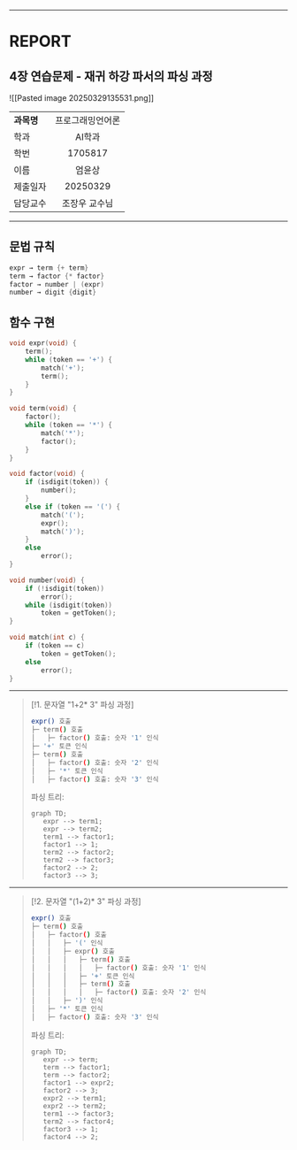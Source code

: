 
---
# REPORT

## 4장 연습문제 - 재귀 하강 파서의 파싱 과정

![[Pasted image 20250329135531.png]]

|         |          |
| ------- | :------: |
| **과목명** | 프로그래밍언어론 |
| 학과      | AI학과     |
| 학번      | 1705817  |
| 이름      | 엄윤상      |
| 제출일자    | 20250329 |
| 담당교수    | 조장우 교수님 |

---
## 문법 규칙
```C
expr → term {+ term}
term → factor {* factor}
factor → number | (expr)
number → digit {digit}
```

## 함수 구현
```C
void expr(void) {
    term();
    while (token == '+') {
        match('+');
        term();
    }
}

void term(void) {
    factor();
    while (token == '*') {
        match('*');
        factor();
    }
}

void factor(void) {
    if (isdigit(token)) {
        number();
    }
    else if (token == '(') {
        match('(');
        expr();
        match(')');
    }
    else
        error();
}

void number(void) {
    if (!isdigit(token))
        error();
    while (isdigit(token))
        token = getToken();
}

void match(int c) {
    if (token == c)
        token = getToken();
    else
        error();
}
```

---

>[!1. 문자열 "1+2* 3" 파싱 과정]
>```bash
>expr() 호출
> ├─ term() 호출
> │   ├─ factor() 호출: 숫자 '1' 인식
> ├─ '+' 토큰 인식
> ├─ term() 호출
> │   ├─ factor() 호출: 숫자 '2' 인식
> │   ├─ '*' 토큰 인식
> │   ├─ factor() 호출: 숫자 '3' 인식
>```
>
>파싱 트리:
>```mermaid
>graph TD;
>    expr --> term1;
>    expr --> term2;
>    term1 --> factor1;
>    factor1 --> 1;
>    term2 --> factor2;
>    term2 --> factor3;
>    factor2 --> 2;
>    factor3 --> 3;
>```

---

>[!2. 문자열 "(1+2)* 3" 파싱 과정]
>```bash
>expr() 호출
> ├─ term() 호출
> │   ├─ factor() 호출
> │   │   ├─ '(' 인식
> │   │   ├─ expr() 호출
> │   │   │   ├─ term() 호출
> │   │   │   │   ├─ factor() 호출: 숫자 '1' 인식
> │   │   │   ├─ '+' 토큰 인식
> │   │   │   ├─ term() 호출
> │   │   │   │   ├─ factor() 호출: 숫자 '2' 인식
> │   │   ├─ ')' 인식
> │   ├─ '*' 토큰 인식
> │   ├─ factor() 호출: 숫자 '3' 인식
>```
>파싱 트리:
>```mermaid
>graph TD;
>    expr --> term;
>    term --> factor1;
>    term --> factor2;
>    factor1 --> expr2;
>    factor2 --> 3;
>    expr2 --> term1;
>    expr2 --> term2;
>    term1 --> factor3;
>    term2 --> factor4;
>    factor3 --> 1;
>    factor4 --> 2;
>``` 
